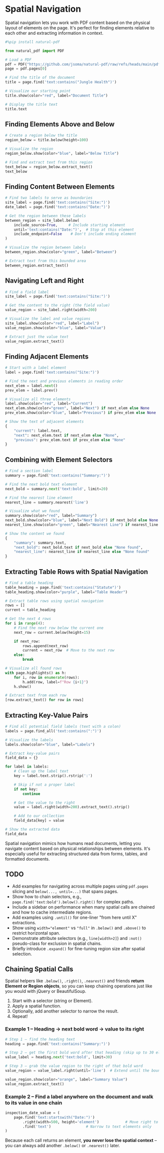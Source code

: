 # Spatial Navigation

Spatial navigation lets you work with PDF content based on the physical layout of elements on the page. It's perfect for finding elements relative to each other and extracting information in context.

```python
#%pip install natural-pdf
```

```python
from natural_pdf import PDF

# Load a PDF
pdf = PDF("https://github.com/jsoma/natural-pdf/raw/refs/heads/main/pdfs/01-practice.pdf")
page = pdf.pages[0]

# Find the title of the document
title = page.find('text:contains("Jungle Health")')

# Visualize our starting point
title.show(color="red", label="Document Title")

# Display the title text
title.text
```

## Finding Elements Above and Below

```python
# Create a region below the title
region_below = title.below(height=100)

# Visualize the region
region_below.show(color="blue", label="Below Title")

# Find and extract text from this region
text_below = region_below.extract_text()
text_below
```

## Finding Content Between Elements

```python
# Find two labels to serve as boundaries
site_label = page.find('text:contains("Site:")')
date_label = page.find('text:contains("Date:")')

# Get the region between these labels
between_region = site_label.below(
    include_source=True,     # Include starting element
    until='text:contains("Date:")',  # Stop at this element
    include_endpoint=False    # Don't include ending element
)

# Visualize the region between labels
between_region.show(color="green", label="Between")

# Extract text from this bounded area
between_region.extract_text()
```

## Navigating Left and Right

```python
# Find a field label
site_label = page.find('text:contains("Site:")')

# Get the content to the right (the field value)
value_region = site_label.right(width=200)

# Visualize the label and value regions
site_label.show(color="red", label="Label")
value_region.show(color="blue", label="Value")

# Extract just the value text
value_region.extract_text()
```

## Finding Adjacent Elements

```python
# Start with a label element
label = page.find('text:contains("Site:")')

# Find the next and previous elements in reading order
next_elem = label.next()
prev_elem = label.prev()

# Visualize all three elements
label.show(color="red", label="Current")
next_elem.show(color="green", label="Next") if next_elem else None
prev_elem.show(color="blue", label="Previous") if prev_elem else None

# Show the text of adjacent elements
{
    "current": label.text,
    "next": next_elem.text if next_elem else "None",
    "previous": prev_elem.text if prev_elem else "None"
}
```

## Combining with Element Selectors

```python
# Find a section label
summary = page.find('text:contains("Summary:")')

# Find the next bold text element
next_bold = summary.next('text:bold', limit=20)

# Find the nearest line element
nearest_line = summary.nearest('line')

# Visualize what we found
summary.show(color="red", label="Summary")
next_bold.show(color="blue", label="Next Bold") if next_bold else None
nearest_line.show(color="green", label="Nearest Line") if nearest_line else None

# Show the content we found
{
    "summary": summary.text,
    "next_bold": next_bold.text if next_bold else "None found",
    "nearest_line": nearest_line if nearest_line else "None found"
}
```

## Extracting Table Rows with Spatial Navigation

```python
# Find a table heading
table_heading = page.find('text:contains("Statute")')
table_heading.show(color="purple", label="Table Header")

# Extract table rows using spatial navigation
rows = []
current = table_heading

# Get the next 4 rows
for i in range(4):
    # Find the next row below the current one
    next_row = current.below(height=15)

    if next_row:
        rows.append(next_row)
        current = next_row  # Move to the next row
    else:
        break

# Visualize all found rows
with page.highlights() as h:
    for i, row in enumerate(rows):
        h.add(row, label=f"Row {i+1}")
    h.show()
```

```python
# Extract text from each row
[row.extract_text() for row in rows]
```

## Extracting Key-Value Pairs

```python
# Find all potential field labels (text with a colon)
labels = page.find_all('text:contains(":")')

# Visualize the labels
labels.show(color="blue", label="Labels")

# Extract key-value pairs
field_data = {}

for label in labels:
    # Clean up the label text
    key = label.text.strip().rstrip(':')

    # Skip if not a proper label
    if not key:
        continue

    # Get the value to the right
    value = label.right(width=200).extract_text().strip()

    # Add to our collection
    field_data[key] = value

# Show the extracted data
field_data
```

Spatial navigation mimics how humans read documents, letting you navigate content based on physical relationships between elements. It's especially useful for extracting structured data from forms, tables, and formatted documents.

## TODO

* Add examples for navigating across multiple pages using `pdf.pages` slicing and `below(..., until=...)` that spans pages.
* Show how to chain selectors, e.g., `page.find('text:bold').below().right()` for complex paths.
* Include a sidebar on performance when many spatial calls are chained and how to cache intermediate regions.
* Add examples using `.until()` for one-liner "from here until X" extractions.
* Show using `width="element"` vs `"full"` in `.below()` and `.above()` to restrict horizontal span.
* Demonstrate attribute selectors (e.g., `line[width>2]`) and `:not()` pseudo-class for exclusion in spatial chains.
* Briefly introduce `.expand()` for fine-tuning region size after spatial selection.

## Chaining Spatial Calls

Spatial helpers like `.below()`, `.right()`, `.nearest()` and friends **return Element or Region objects**, so you can keep chaining operations just like you would with jQuery or BeautifulSoup.

1. Start with a selector (string or Element).
2. Apply a spatial function.
3. Optionally, add another selector to narrow the result.
4. Repeat!

### Example 1 – Heading → next bold word → value to its right

```python
# Step 1 – find the heading text
heading = page.find('text:contains("Summary:")')

# Step 2 – get the first bold word after that heading (skip up to 30 elements)
value_label = heading.next('text:bold', limit=30)

# Step 3 – grab the value region to the right of that bold word
value_region = value_label.right(until='line')  # Extend until the boundary line

value_region.show(color="orange", label="Summary Value")
value_region.extract_text()
```

### Example 2 – Find a label anywhere on the document and walk to its value in one chain

```python
inspection_date_value = (
    page.find('text:startswith("Date:")')
        .right(width=500, height='element')            # Move right to get the date value region
        .find('text')                # Narrow to text elements only
)
```

Because each call returns an element, **you never lose the spatial context** – you can always add another `.below()` or `.nearest()` later.
